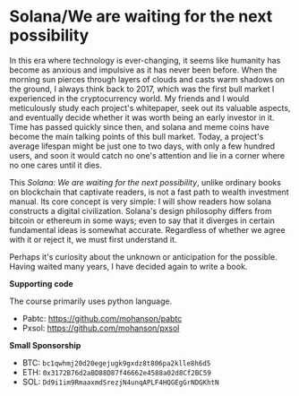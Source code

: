 # Solana/We are waiting for the next possibility

In this era where technology is ever-changing, it seems like humanity has become as anxious and impulsive as it has never been before. When the morning sun pierces through layers of clouds and casts warm shadows on the ground, I always think back to 2017, which was the first bull market I experienced in the cryptocurrency world. My friends and I would meticulously study each project's whitepaper, seek out its valuable aspects, and eventually decide whether it was worth being an early investor in it. Time has passed quickly since then, and solana and meme coins have become the main talking points of this bull market. Today, a project's average lifespan might be just one to two days, with only a few hundred users, and soon it would catch no one's attention and lie in a corner where no one cares until it dies.

This *Solana: We are waiting for the next possibility*, unlike ordinary books on blockchain that captivate readers, is not a fast path to wealth investment manual. Its core concept is very simple: I will show readers how solana constructs a digital civilization. Solana's design philosophy differs from bitcoin or ethereum in some ways; even to say that it diverges in certain fundamental ideas is somewhat accurate. Regardless of whether we agree with it or reject it, we must first understand it.

Perhaps it's curiosity about the unknown or anticipation for the possible. Having waited many years, I have decided again to write a book.

**Supporting code**

The course primarily uses python language.

- Pabtc: <https://github.com/mohanson/pabtc>
- Pxsol: <https://github.com/mohanson/pxsol>

**Small Sponsorship**

- BTC: `bc1qwhmj20d20egejugk9gxdz8t806pa2klle8h6d5`
- ETH: `0x3172B76d2aBD88D87f46662e4588a02d8Cf2BC59`
- SOL: `Dd9i1im9RmaaxmdSrezjN4unqAPLF4HQGEgGrNDGKhtN`
